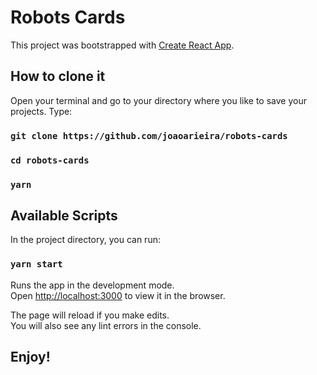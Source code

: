# Robots Cards

This project was bootstrapped with [Create React App](https://github.com/facebook/create-react-app).

## How to clone it

Open your terminal and go to your directory where you like to save your projects. Type:

### `git clone https://github.com/joaoarieira/robots-cards`
### `cd robots-cards`
### `yarn`

## Available Scripts

In the project directory, you can run:

### `yarn start`

Runs the app in the development mode.\
Open [http://localhost:3000](http://localhost:3000) to view it in the browser.

The page will reload if you make edits.\
You will also see any lint errors in the console.

## Enjoy!

